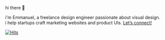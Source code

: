 hi there 👋

i'm Emmanuel, a freelance design engineer passionate about visual design.
i help startups craft marketing websites and product UIs. 
[Let’s connect!](mailto:hiyankey@gmail.com)

[![Hits](https://hits.seeyoufarm.com/api/count/incr/badge.svg?url=https%3A%2F%2Fgithub.com%2Fhiyankey%2Fhit-counter&count_bg=%23666666&title_bg=%23FF5500&icon=&icon_color=%23E7E7E7&title=hits&edge_flat=false)](https://portfolio-g01xg05zn-yans-projects-ae27286d.vercel.app/)
